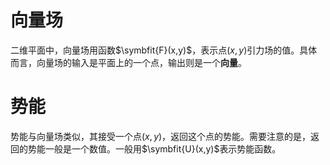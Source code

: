# 向量场
二维平面中，向量场用函数$\symbfit{F}(x,y)$，表示点$(x,y)$引力场的值。具体而言，向量场的输入是平面上的一个点，输出则是一个**向量**。

# 势能
势能与向量场类似，其接受一个点$(x,y)$，返回这个点的势能。需要注意的是，返回的势能一般是一个数值。一般用$\symbfit{U}(x,y)$表示势能函数。